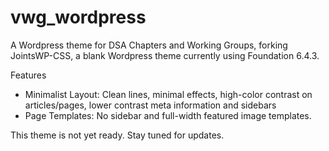 # vwg_wordpress

A Wordpress theme for DSA Chapters and Working Groups, forking JointsWP-CSS, a blank Wordpress theme currently using Foundation 6.4.3.

Features
* Minimalist Layout: Clean lines, minimal effects, high-color contrast on articles/pages, lower contrast meta information and sidebars
* Page Templates: No sidebar and full-width featured image templates.

This theme is not yet ready. Stay tuned for updates.
